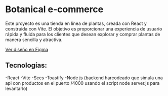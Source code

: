 # Botanical e-commerce

Este proyecto es una tienda en línea de plantas, creada con React y construida con Vite. El objetivo es proporcionar una experiencia de usuario rápida y fluida para los clientes que desean explorar y comprar plantas de manera sencilla y atractiva.

[Ver diseño en Figma](https://www.figma.com/design/VMCdFejZYtudcUzrtCNqpG/botanical?node-id=0-1&m=dev&t=JATcduWpgPCm8cMg-1)

## Tecnologías:

-React
-Vite
-Sccs
-Toastify
-Node js (backend harcodeado que simula una api con productos en el puerto /4000 usando el script node server.js para levantarlo)




